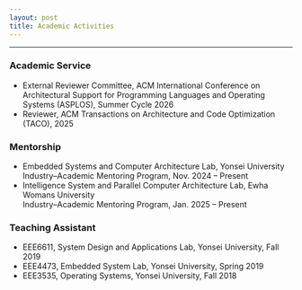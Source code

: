 ```yaml
---
layout: post
title: Academic Activities
---
```


-----
### Academic Service
- External Reviewer Committee, ACM International Conference on Architectural Support for Programming Languages and Operating Systems (ASPLOS), Summer Cycle 2026
- Reviewer, ACM Transactions on Architecture and Code Optimization (TACO), 2025

### Mentorship
- Embedded Systems and Computer Architecture Lab, Yonsei University  
  Industry–Academic Mentoring Program, Nov. 2024 <span>&ndash;</span> Present
- Intelligence System and Parallel Computer Architecture Lab, Ewha Womans University  
  Industry–Academic Mentoring Program, Jan. 2025 <span>&ndash;</span> Present

### Teaching Assistant
- EEE6611, System Design and Applications Lab, Yonsei University, Fall 2019
- EEE4473, Embedded System Lab, Yonsei University, Spring 2019
- EEE3535, Operating Systems, Yonsei University, Fall 2018

